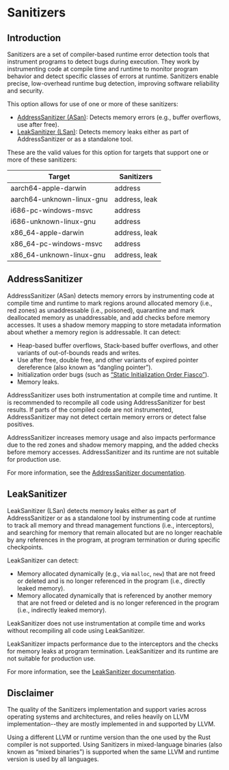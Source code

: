 # Sanitizers

## Introduction

Sanitizers are a set of compiler-based runtime error detection tools that
instrument programs to detect bugs during execution. They work by instrumenting
code at compile time and runtime to monitor program behavior and detect specific
classes of errors at runtime. Sanitizers enable precise, low-overhead runtime
bug detection, improving software reliability and security.

This option allows for use of one or more of these sanitizers:

  * [AddressSanitizer (ASan)](#addresssanitizer): Detects memory errors (e.g.,
    buffer overflows, use after free).
  * [LeakSanitizer (LSan)](#leaksanitizer): Detects memory leaks either as part
    of AddressSanitizer or as a standalone tool.

These are the valid values for this option for targets that support one or more
of these sanitizers:

| Target                      | Sanitizers      |
|-----------------------------|-----------------|
| aarch64-apple-darwin        | address         |
| aarch64-unknown-linux-gnu   | address, leak   |
| i686-pc-windows-msvc        | address         |
| i686-unknown-linux-gnu      | address         |
| x86_64-apple-darwin         | address, leak   |
| x86_64-pc-windows-msvc      | address         |
| x86_64-unknown-linux-gnu    | address, leak   |

## AddressSanitizer

AddressSanitizer (ASan) detects memory errors by instrumenting code at compile
time and runtime to mark regions around allocated memory (i.e., red zones) as
unaddressable (i.e., poisoned), quarantine and mark deallocated memory as
unaddressable, and add checks before memory accesses. It uses a shadow memory
mapping to store metadata information about whether a memory region is
addressable. It can detect:

* Heap-based buffer overflows, Stack-based buffer overflows, and other variants
  of out-of-bounds reads and writes.
* Use after free, double free, and other variants of expired pointer dereference
  (also known as “dangling pointer”).
* Initialization order bugs (such as [“Static Initialization Order
  Fiasco”](https://en.cppreference.com/w/cpp/language/siof)).
* Memory leaks.

AddressSanitizer uses both instrumentation at compile time and runtime. It is
recommended to recompile all code using AddressSanitizer for best results. If
parts of the compiled code are not instrumented, AddressSanitizer may not detect
certain memory errors or detect false positives.

AddressSanitizer increases memory usage and also impacts performance due to the
red zones and shadow memory mapping, and the added checks before memory
accesses. AddressSanitizer and its runtime are not suitable for production use.

For more information, see the [AddressSanitizer
documentation](https://clang.llvm.org/docs/AddressSanitizer.html).

## LeakSanitizer

LeakSanitizer (LSan) detects memory leaks either as part of AddressSanitizer or
as a standalone tool by instrumenting code at runtime to track all memory and
thread management functions (i.e., interceptors), and searching for memory that
remain allocated but are no longer reachable by any references in the program,
at program termination or during specific checkpoints.

LeakSanitizer can detect:

* Memory allocated dynamically (e.g., via `malloc`, `new`) that are not freed or
  deleted and is no longer referenced in the program (i.e., directly leaked
  memory).
* Memory allocated dynamically that is referenced by another memory that are not
  freed or deleted and is no longer referenced in the program (i.e., indirectly
  leaked memory).

LeakSanitizer does not use instrumentation at compile time and works without
recompiling all code using LeakSanitizer.

LeakSanitizer impacts performance due to the interceptors and the checks for
memory leaks at program termination. LeakSanitizer and its runtime are not
suitable for production use.

For more information, see the [LeakSanitizer
documentation](https://clang.llvm.org/docs/LeakSanitizer.html).

## Disclaimer

The quality of the Sanitizers implementation and support varies across operating
systems and architectures, and relies heavily on LLVM implementation--they are
mostly implemented in and supported by LLVM.

Using a different LLVM or runtime version than the one used by the Rust compiler
is not supported. Using Sanitizers in mixed-language binaries (also known as
“mixed binaries”) is supported when the same LLVM and runtime version is used by
all languages.
